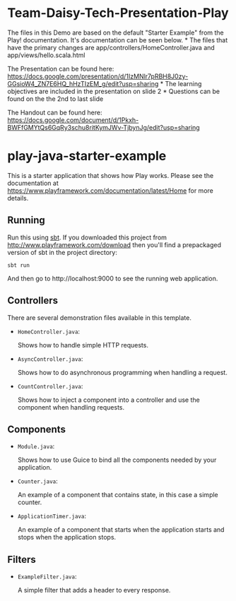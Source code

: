# Team-Daisy-Tech-Presentation-Play

The files in this Demo are based on the default "Starter Example" from the Play! documentation. It's documentation can be seen below.
	* The files that have the primary changes are app/controllers/HomeController.java and app/views/hello.scala.html

The Presentation can be found here: https://docs.google.com/presentation/d/1IzMNlr7pRBH8J0zy-GGsioW4_ZN7E6HQ_hHzTIzEM_g/edit?usp=sharing
	* The learning objectives are included in the presentation on slide 2
	* Questions can be found on the the 2nd to last slide

The Handout can be found here: https://docs.google.com/document/d/1Pkxh-BWFfGMYtQs6GqRy3schu8ritKymJWv-TjbynJg/edit?usp=sharing

# play-java-starter-example

This is a starter application that shows how Play works.  Please see the documentation at https://www.playframework.com/documentation/latest/Home for more details.

## Running

Run this using [sbt](http://www.scala-sbt.org/).  If you downloaded this project from http://www.playframework.com/download then you'll find a prepackaged version of sbt in the project directory:

```
sbt run
```

And then go to http://localhost:9000 to see the running web application.

## Controllers

There are several demonstration files available in this template.

- `HomeController.java`:

  Shows how to handle simple HTTP requests.

- `AsyncController.java`:

  Shows how to do asynchronous programming when handling a request.

- `CountController.java`:

  Shows how to inject a component into a controller and use the component when
  handling requests.

## Components

- `Module.java`:

  Shows how to use Guice to bind all the components needed by your application.

- `Counter.java`:

  An example of a component that contains state, in this case a simple counter.

- `ApplicationTimer.java`:

  An example of a component that starts when the application starts and stops
  when the application stops.

## Filters

- `ExampleFilter.java`:

  A simple filter that adds a header to every response.
